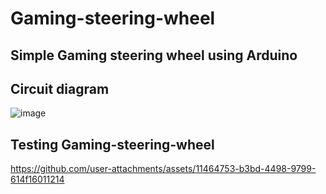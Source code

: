 # Gaming-steering-wheel
## Simple Gaming steering wheel using Arduino
## Circuit diagram
![image](https://github.com/user-attachments/assets/98db05ff-5cca-4239-8d4b-8fe96c99f39e)

## Testing Gaming-steering-wheel
https://github.com/user-attachments/assets/11464753-b3bd-4498-9799-614f16011214


